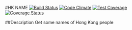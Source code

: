 #HK NAME
[![Build Status](https://travis-ci.org/vampireneo/HKName.svg?branch=master)](https://travis-ci.org/vampireneo/HKName)
[![Code Climate](https://codeclimate.com/github/vampireneo/HKName/badges/gpa.svg)](https://codeclimate.com/github/vampireneo/HKName)
[![Test Coverage](https://codeclimate.com/github/vampireneo/HKName/badges/coverage.svg)](https://codeclimate.com/github/vampireneo/HKName/coverage)
[![Coverage Status](https://coveralls.io/repos/vampireneo/HKName/badge.svg)](https://coveralls.io/r/vampireneo/HKName)

##Description
Get some names of Hong Kong people
